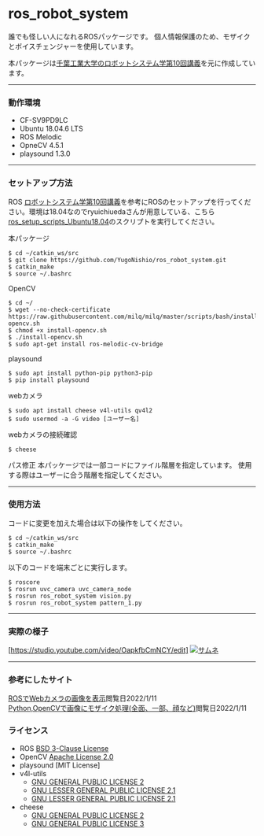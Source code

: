 # ros_robot_system

誰でも怪しい人になれるROSパッケージです。
個人情報保護のため、モザイクとボイスチェンジャーを使用しています。

本パッケージは[千葉工業大学のロボットシステム学第10回講義](https://github.com/ryuichiueda/robosys2020/blob/master/md/ros.md)を元に作成しています。

---
### 動作環境
- CF-SV9PD9LC
- Ubuntu 18.04.6 LTS
- ROS Melodic
- OpneCV 4.5.1
- playsound 1.3.0

---
### セットアップ方法
ROS
[ロボットシステム学第10回講義](https://github.com/ryuichiueda/robosys2020/blob/master/md/ros.md)を参考にROSのセットアップを行ってください。環境は18.04なのでryuichiuedaさんが用意している、こちら[ros_setup_scripts_Ubuntu18.04](https://github.com/ryuichiueda/ros_setup_scripts_Ubuntu18.04_server)のスクリプトを実行してください。

本パッケージ
``` 
$ cd ~/catkin_ws/src
$ git clone https://github.com/YugoNishio/ros_robot_system.git
$ catkin_make
$ source ~/.bashrc
``` 
OpenCV
```  
$ cd ~/
$ wget --no-check-certificate https://raw.githubusercontent.com/milq/milq/master/scripts/bash/install-opencv.sh  
$ chmod +x install-opencv.sh
$ ./install-opencv.sh
$ sudo apt-get install ros-melodic-cv-bridge
```  
playsound
```  
$ sudo apt install python-pip python3-pip
$ pip install playsound
```  
webカメラ
```  
$ sudo apt install cheese v4l-utils qv4l2
$ sudo usermod -a -G video [ユーザー名]
```  
webカメラの接続確認
```  
$ cheese
```  
パス修正
本パッケージでは一部コードにファイル階層を指定しています。
使用する際はユーザーに合う階層を指定してください。

---
### 使用方法
コードに変更を加えた場合は以下の操作をしてください。
```  
$ cd ~/catkin_ws/src
$ catkin_make
$ source ~/.bashrc
```  
以下のコードを端末ごとに実行します。
```  
$ roscore
$ rosrun uvc_camera uvc_camera_node
$ rosrun ros_robot_system vision.py
$ rosrun ros_robot_system pattern_1.py
```  

---
### 実際の様子
[https://studio.youtube.com/video/OapkfbCmNCY/edit]
[![サムネ](https://user-images.githubusercontent.com/71488443/149156044-728c68f0-72fb-49db-a9d0-051967aee3d7.png)](https://www.youtube.com/watch?v=OapkfbCmNCY)


---
### 参考にしたサイト
[ROSでWebカメラの画像を表示](http://joe.ash.jp/program/ros/tutorial/tutorial_camera.htm)閲覧日2022/1/11  
[Python,OpenCVで画像にモザイク処理(全面、一部、顔など)](https://note.nkmk.me/python-opencv-mosaic/)閲覧日2022/1/11  

### ライセンス
- ROS [BSD 3-Clause License](https://github.com/YugoNishio/ros_robot_system/blob/main/LICENSE)
- OpenCV [Apache License 2.0](https://github.com/opencv/opencv/blob/4.x/LICENSE)
- playsound [MIT License]
- v4l-utils
    - [GNU GENERAL PUBLIC LICENSE 2](https://github.com/gjasny/v4l-utils/blob/master/COPYING)
    - [GNU LESSER GENERAL PUBLIC LICENSE 2.1](https://github.com/gjasny/v4l-utils/blob/master/COPYING.libdvbv5)
    - [GNU LESSER GENERAL PUBLIC LICENSE 2.1](https://github.com/gjasny/v4l-utils/blob/master/COPYING.libv4l)
- cheese
    - [GNU GENERAL PUBLIC LICENSE 2](https://github.com/cfoch/cheese/blob/faceoverlay/COPYING)
    - [GNU GENERAL PUBLIC LICENSE 3](https://github.com/cfoch/cheese/blob/faceoverlay/COPYING.GPL3)
